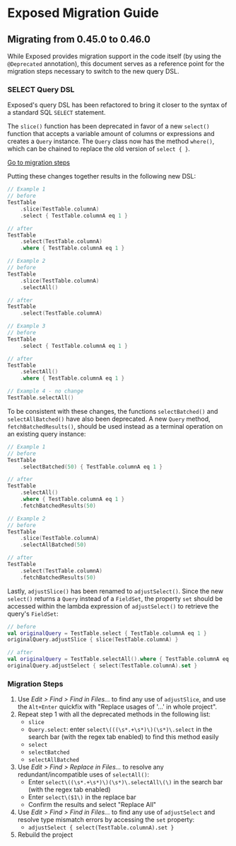 # Exposed Migration Guide

## Migrating from 0.45.0 to 0.46.0

While Exposed provides migration support in the code itself (by using the `@Deprecated` annotation), 
this document serves as a reference point for the migration steps necessary to switch to the new query DSL.

### SELECT Query DSL

Exposed's query DSL has been refactored to bring it closer to the syntax of a standard SQL `SELECT` statement.

The `slice()` function has been deprecated in favor of a new `select()` function that accepts a variable amount of columns or expressions and creates a `Query` instance. 
The `Query` class now has the method `where()`, which can be chained to replace the old version of `select { }`.

[Go to migration steps](#migration-steps)

Putting these changes together results in the following new DSL:

```kotlin
// Example 1
// before
TestTable
    .slice(TestTable.columnA)
    .select { TestTable.columnA eq 1 }

// after
TestTable
    .select(TestTable.columnA)
    .where { TestTable.columnA eq 1 }

// Example 2
// before
TestTable
    .slice(TestTable.columnA)
    .selectAll()

// after
TestTable
    .select(TestTable.columnA)

// Example 3
// before
TestTable
    .select { TestTable.columnA eq 1 }

// after
TestTable
    .selectAll()
    .where { TestTable.columnA eq 1 }

// Example 4 - no change
TestTable.selectAll()
```

To be consistent with these changes, the functions `selectBatched()` and `selectAllBatched()` have also been deprecated. 
A new `Query` method, `fetchBatchedResults()`, should be used instead as a terminal operation on an existing query instance:

```kotlin
// Example 1
// before
TestTable
    .selectBatched(50) { TestTable.columnA eq 1 }

// after
TestTable
    .selectAll()
    .where { TestTable.columnA eq 1 }
    .fetchBatchedResults(50)

// Example 2
// before
TestTable
    .slice(TestTable.columnA)
    .selectAllBatched(50)

// after
TestTable
    .select(TestTable.columnA)
    .fetchBatchedResults(50)
```

Lastly, `adjustSlice()` has been renamed to `adjustSelect()`. Since the new `select()` returns a `Query` instead of a `FieldSet`, 
the property `set` should be accessed within the lambda expression of `adjustSelect()` to retrieve the query's `FieldSet`:

```kotlin
// before
val originalQuery = TestTable.select { TestTable.columnA eq 1 }
originalQuery.adjustSlice { slice(TestTable.columnA) }

// after
val originalQuery = TestTable.selectAll().where { TestTable.columnA eq 1 }
originalQuery.adjustSelect { select(TestTable.columnA).set }
```

### Migration Steps

1. Use *Edit > Find > Find in Files...* to find any use of `adjustSlice`, and use the `Alt+Enter` quickfix with "Replace usages of '...' in whole project".
2. Repeat step 1 with all the deprecated methods in the following list:
    * `slice`
    * `Query.select`: enter `select\(((\s*.+\s*)\)(\s*)\.select` in the search bar (with the regex tab enabled) to find this method easily
    * `select`
    * `selectBatched`
    * `selectAllBatched`
3. Use *Edit > Find > Replace in Files...* to resolve any redundant/incompatible uses of `selectAll()`:
    * Enter `select\((\s*.+\s*)\)(\s*)\.selectAll\(\)` in the search bar (with the regex tab enabled)
    * Enter `select\($1\)` in the replace bar
    * Confirm the results and select "Replace All"
4. Use *Edit > Find > Find in Files...* to find any use of `adjustSelect` and resolve type mismatch errors by accessing the `set` property:
    * `adjustSelect { select(TestTable.columnA).set }`
5. Rebuild the project
